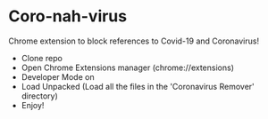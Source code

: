# Coro-nah-virus
Chrome extension to block references to Covid-19 and Coronavirus! 


- Clone repo
- Open Chrome Extensions manager (chrome://extensions) 
- Developer Mode on
- Load Unpacked (Load all the files in the 'Coronavirus Remover' directory)
- Enjoy!
